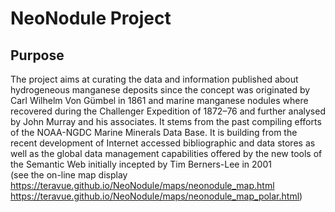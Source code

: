 
# NeoNodule Project

## Purpose

The project aims at curating the data and information published about hydrogeneous manganese deposits since the concept was originated by Carl Wilhelm Von Gümbel in 1861 
and marine manganese nodules where recovered during the Challenger Expedition of 1872–76 and further analysed by John Murray and his associates. It stems from the past 
compiling efforts of the NOAA-NGDC Marine Minerals Data Base. It is building from the recent development of Internet accessed bibliographic and 
data stores as well as the global data management capabilities offered by the new tools of the Semantic Web initially incepted by Tim Berners-Lee in 2001 <br>
(see the on-line map display https://teravue.github.io/NeoNodule/maps/neonodule_map.html 
https://teravue.github.io/NeoNodule/maps/neonodule_map_polar.html)
